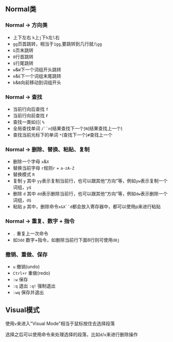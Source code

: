 ## Normal类

### Normal -> 方向类

- 上下左右 `k`上`j`下`h`左`l`右
- `gg`页首跳转，相当于`1gg`,要跳转到几行就`几gg`
- `G`页末跳转
- `0`行首跳转
- `$`行尾跳转
- `w`&`W`下一个词组开头跳转
- `e`&`E`下一个词组末尾跳转
- `b`&`B`向前移动到词组开头

### Normal -> 查找

- 当前行向后查找 `f`
- 当前行向前查找 `F`
- 查找一类如{[( `%`
- 全局查找单词 `/``n`(结果查找下一个)`N`(结果查找上一个)
- 查找当前光标下的单词 `*`(查找下一个)`#`查找上一个

### Normal -> 删除、替换、粘贴、复制

- 删除一个字母 `x`&`X`
- 替换当前字母 `r`规则`r` + `a-zA-Z`
- 替换模式 `R`
- 复制 `y` 其中 `yy`表示复制当前行，也可以跟其他“方向”等，例如`yw`表示复制一个词组，`y$`
- 删除 `d` 其中 `dd`表示删除当前行，也可以跟其他“方向”等，例如`dw`表示删除一个词组，`d$`
- 粘贴 `p` 其中，删除命令`x&X``d`都会放入寄存器中，都可以使用p来进行粘贴
  
### Normal -> 重复、数字 + 指令

- `.` 重复上一次命令
- 如`3dd` 数字+指令，如删除当前行下面8行则可使用`d8j`

### 撤销、重做、保存

- `u` 撤销(undo)
- `Ctrl+r` 重做(redo)
- `:w` 保存
- `:q` 退出 `:q!` 强制退出
- `:wq` 保存并退出

## Visual模式

使用`v`来进入"Visual Mode"相当于鼠标按住去选择段落

选择之后可以使用命令来处理选择的段落，比如`d`/`x`来进行删除操作

